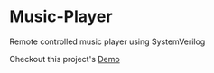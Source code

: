# Music-Player
Remote controlled music player using SystemVerilog

Checkout this project's [Demo](https://sidiqj.github.io/fpga.html#work)
